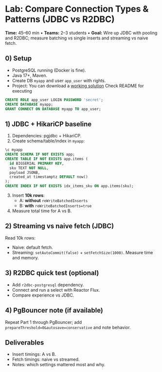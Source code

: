 # Lab: Compare Connection Types & Patterns (JDBC vs R2DBC)

**Time:** 45–60 min • **Teams:** 2–3 students • **Goal:** Wire up JDBC with pooling and R2DBC; measure batching vs single inserts and streaming vs naive fetch.

## 0) Setup
- PostgreSQL running (Docker is fine).
- Java 17+, Maven.
- Create DB `myapp` and user `app_user` with rights.
- Project: You can download a [working solution](pg-lab-connection-types.zip) Check README for executing

```sql
CREATE ROLE app_user LOGIN PASSWORD 'secret';
CREATE DATABASE myapp;
GRANT CONNECT ON DATABASE myapp TO app_user;
```
## 1) JDBC + HikariCP baseline
1. Dependencies: pgjdbc + HikariCP.  
2. Create schema/table/index in `myapp`:
```sql
\c myapp
CREATE SCHEMA IF NOT EXISTS app;
CREATE TABLE IF NOT EXISTS app.items (
  id BIGSERIAL PRIMARY KEY,
  sku TEXT NOT NULL,
  payload JSONB,
  created_at timestamptz DEFAULT now()
);
CREATE INDEX IF NOT EXISTS idx_items_sku ON app.items(sku);
```
3. Insert **10k rows**:
   - A: **without** `reWriteBatchedInserts`  
   - B: **with** `reWriteBatchedInserts=true`
4. Measure total time for A vs B.

## 2) Streaming vs naive fetch (JDBC)
Read 10k rows:
- Naive: default fetch.
- Streaming: `setAutoCommit(false)` + `setFetchSize(1000)`.
Measure time and memory.

## 3) R2DBC quick test (optional)
- Add `r2dbc-postgresql` dependency.
- Connect and run a select with Reactor Flux.
- Compare experience vs JDBC.

## 4) PgBouncer note (if available)
Repeat Part 1 through PgBouncer; add `prepareThreshold=0&autosave=conservative` and note behavior.

## Deliverables
- Insert timings: A vs B.
- Fetch timings: naive vs streamed.
- Notes: which settings mattered most and why.
